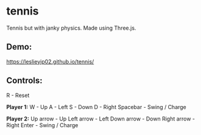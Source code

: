 # tennis

Tennis but with janky physics. Made using Three.js.

## Demo:
https://leslieyip02.github.io/tennis/

## Controls:
R            - Reset

**Player 1:**
W            - Up
A            - Left
S            - Down
D            - Right
Spacebar     - Swing / Charge

**Player 2:**
Up arrow     - Up
Left arrow   - Left
Down arrow   - Down
Right arrow  - Right
Enter        - Swing / Charge
